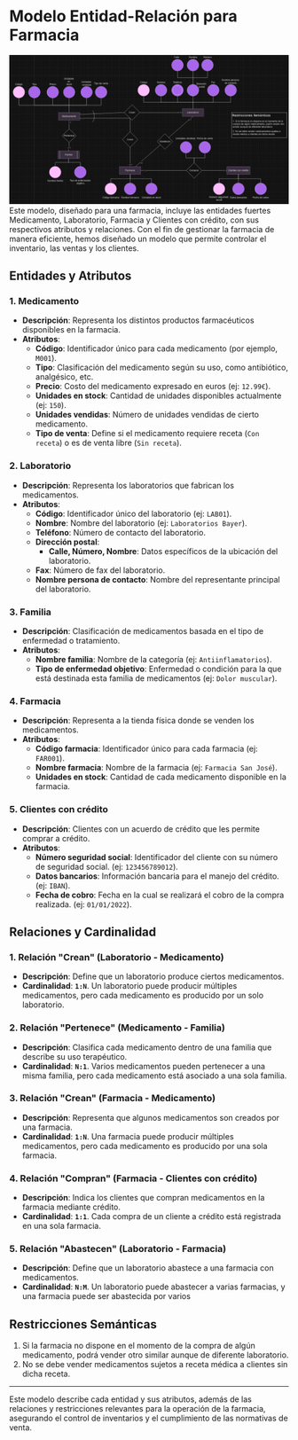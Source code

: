 # Modelo Entidad-Relación para Farmacia

![Modelo](Models/CapturaDelModelo.png)
Este modelo, diseñado para una farmacia, incluye las entidades fuertes Medicamento, Laboratorio, Farmacia y Clientes con crédito, con sus respectivos atributos y relaciones. Con el fin de gestionar la farmacia de manera eficiente, hemos diseñado un modelo que permite controlar el inventario, las ventas y los clientes.

## Entidades y Atributos

### 1. **Medicamento**
   - **Descripción**: Representa los distintos productos farmacéuticos disponibles en la farmacia.
   - **Atributos**:
     - **Código**: Identificador único para cada medicamento (por ejemplo, `M001`).
     - **Tipo**: Clasificación del medicamento según su uso, como antibiótico, analgésico, etc.
     - **Precio**: Costo del medicamento expresado en euros (ej: `12.99€`).
     - **Unidades en stock**: Cantidad de unidades disponibles actualmente (ej: `150`).
     - **Unidades vendidas**: Número de unidades vendidas de cierto medicamento.
     - **Tipo de venta**: Define si el medicamento requiere receta (`Con receta`) o es de venta libre (`Sin receta`).

### 2. **Laboratorio**
   - **Descripción**: Representa los laboratorios que fabrican los medicamentos.
   - **Atributos**:
     - **Código**: Identificador único del laboratorio (ej: `LAB01`).
     - **Nombre**: Nombre del laboratorio (ej: `Laboratorios Bayer`).
     - **Teléfono**: Número de contacto del laboratorio.
     - **Dirección postal**:
       - **Calle, Número, Nombre**: Datos específicos de la ubicación del laboratorio.
     - **Fax**: Número de fax del laboratorio.
     - **Nombre persona de contacto**: Nombre del representante principal del laboratorio.

### 3. **Familia**
   - **Descripción**: Clasificación de medicamentos basada en el tipo de enfermedad o tratamiento.
   - **Atributos**:
     - **Nombre familia**: Nombre de la categoría (ej: `Antiinflamatorios`).
     - **Tipo de enfermedad objetivo**: Enfermedad o condición para la que está destinada esta familia de medicamentos (ej: `Dolor muscular`).

### 4. **Farmacia**
   - **Descripción**: Representa a la tienda física donde se venden los medicamentos.
   - **Atributos**:
     - **Código farmacia**: Identificador único para cada farmacia (ej: `FAR001`).
     - **Nombre farmacia**: Nombre de la farmacia (ej: `Farmacia San José`).
     - **Unidades en stock**: Cantidad de cada medicamento disponible en la farmacia.

### 5. **Clientes con crédito**
   - **Descripción**: Clientes con un acuerdo de crédito que les permite comprar a crédito.
   - **Atributos**:
     - **Número seguridad social**: Identificador del cliente con su número de seguridad social. (ej: `123456789012`).
     - **Datos bancarios**: Información bancaria para el manejo del crédito. (ej: `IBAN`).
     - **Fecha de cobro**: Fecha en la cual se realizará el cobro de la compra realizada. (ej: `01/01/2022`).

## Relaciones y Cardinalidad

### 1. **Relación "Crean" (Laboratorio - Medicamento)**
   - **Descripción**: Define que un laboratorio produce ciertos medicamentos.
   - **Cardinalidad**: **`1:N`**. Un laboratorio puede producir múltiples medicamentos, pero cada medicamento es producido por un solo laboratorio.

### 2. **Relación "Pertenece" (Medicamento - Familia)**
   - **Descripción**: Clasifica cada medicamento dentro de una familia que describe su uso terapéutico.
   - **Cardinalidad**: **`N:1`**. Varios medicamentos pueden pertenecer a una misma familia, pero cada medicamento está asociado a una sola familia.

### 3. **Relación "Crean" (Farmacia - Medicamento)**
   - **Descripción**: Representa que algunos medicamentos son creados por una farmacia.
   - **Cardinalidad**: **`1:N`**. Una farmacia puede producir múltiples medicamentos, pero cada medicamento es producido por una sola farmacia.

### 4. **Relación "Compran" (Farmacia - Clientes con crédito)**
   - **Descripción**: Indica los clientes que compran medicamentos en la farmacia mediante crédito.
   - **Cardinalidad**: **`1:1`**. Cada compra de un cliente a crédito está registrada en una sola farmacia.

### 5. **Relación "Abastecen" (Laboratorio - Farmacia)**
   - **Descripción**: Define que un laboratorio abastece a una farmacia con medicamentos.
   - **Cardinalidad**: **`N:M`**. Un laboratorio puede abastecer a varias farmacias, y una farmacia puede ser abastecida por varios

## Restricciones Semánticas

1. Si la farmacia no dispone en el momento de la compra de algún medicamento, podrá vender otro similar aunque de diferente laboratorio.
2. No se debe vender medicamentos sujetos a receta médica a clientes sin dicha receta.

---

Este modelo describe cada entidad y sus atributos, además de las relaciones y restricciones relevantes para la operación de la farmacia, asegurando el control de inventarios y el cumplimiento de las normativas de venta.
